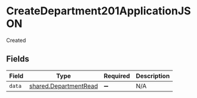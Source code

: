 # CreateDepartment201ApplicationJSON

Created


## Fields

| Field                                                          | Type                                                           | Required                                                       | Description                                                    |
| -------------------------------------------------------------- | -------------------------------------------------------------- | -------------------------------------------------------------- | -------------------------------------------------------------- |
| `data`                                                         | [shared.DepartmentRead](../../models/shared/departmentread.md) | :heavy_minus_sign:                                             | N/A                                                            |